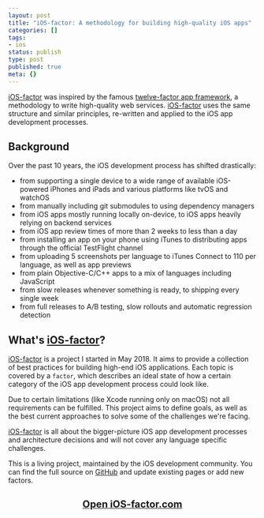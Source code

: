 ```yaml
---
layout: post
title: "iOS-factor: A methodology for building high-quality iOS apps"
categories: []
tags:
- ios
status: publish
type: post
published: true
meta: {}
---
```


[iOS-factor](https://ios-factor.com) was inspired by the famous [twelve-factor app framework](https://www.12factor.net/), a methodology to write high-quality web services. [iOS-factor](https://ios-factor.com) uses the same structure and similar principles, re-written and applied to the iOS app development processes.

## Background

Over the past 10 years, the iOS development process has shifted drastically:

- from supporting a single device to a wide range of available iOS-powered iPhones and iPads and various platforms like tvOS and watchOS
- from manually including git submodules to using dependency managers
- from iOS apps mostly running locally on-device, to iOS apps heavily relying on backend services
- from iOS app review times of more than 2 weeks to less than a day
- from installing an app on your phone using iTunes to distributing apps through the official TestFlight channel
- from uploading 5 screenshots per language to iTunes Connect to 110 per language, as well as app previews
- from plain Objective-C/C++ apps to a mix of languages including JavaScript
- from slow releases whenever something is ready, to shipping every single week
- from full releases to A/B testing, slow rollouts and automatic regression detection

## What's [iOS-factor](https://ios-factor.com)?

[iOS-factor](https://ios-factor.com) is a project I started in May 2018. It aims to provide a collection of best practices for building high-end iOS applications. Each topic is covered by a `factor`, which describes an ideal state of how a certain category of the iOS app development process could look like.

Due to certain limitations (like Xcode running only on macOS) not all requirements can be fulfilled. This project aims to define goals, as well as the best current approaches to solve some of the challenges we're facing.

[iOS-factor](https://ios-factor.com) is all about the bigger-picture iOS app development processes and architecture decisions and will not cover any language specific challenges.

This is a living project, maintained by the iOS development community. You can find the full source on [GitHub](https://github.com/iOS-factor/iOS-factor.com) and update existing pages or add new factors.

<h3 style="text-align: center; font-size: 140%"><a href="https://ios-factor.com">Open iOS-factor.com</a></h3>

